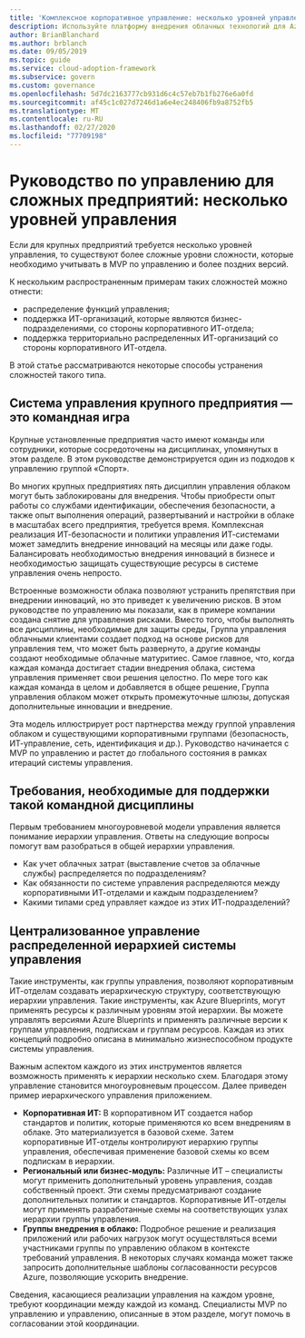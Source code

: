 ```yaml
---
title: 'Комплексное корпоративное управление: несколько уровней управления'
description: Используйте платформу внедрения облачных технологий для Azure, чтобы узнать о более сложных уровнях сложности с несколькими уровнями управления на крупных предприятиях.
author: BrianBlanchard
ms.author: brblanch
ms.date: 09/05/2019
ms.topic: guide
ms.service: cloud-adoption-framework
ms.subservice: govern
ms.custom: governance
ms.openlocfilehash: 5d7dc2163777cb931d6c4c57eb7b1fb276e6a0fd
ms.sourcegitcommit: af45c1c027d7246d1a6e4ec248406fb9a8752fb5
ms.translationtype: MT
ms.contentlocale: ru-RU
ms.lasthandoff: 02/27/2020
ms.locfileid: "77709198"
---
```

# <a name="governance-guide-for-complex-enterprises-multiple-layers-of-governance"></a>Руководство по управлению для сложных предприятий: несколько уровней управления

Если для крупных предприятий требуется несколько уровней управления, то существуют более сложные уровни сложности, которые необходимо учитывать в MVP по управлению и более поздних версий.

К нескольким распространенным примерам таких сложностей можно отнести:

- распределение функций управления;
- поддержка ИТ-организаций, которые являются бизнес-подразделениями, со стороны корпоративного ИТ-отдела;
- поддержка территориально распределенных ИТ-организаций со стороны корпоративного ИТ-отдела.

В этой статье рассматриваются некоторые способы устранения сложностей такого типа.

## <a name="large-enterprise-governance-is-a-team-sport"></a>Система управления крупного предприятия — это командная игра

Крупные установленные предприятия часто имеют команды или сотрудники, которые сосредоточены на дисциплинах, упомянутых в этом разделе. В этом руководстве демонстрируется один из подходов к управлению группой «Спорт».

Во многих крупных предприятиях пять дисциплин управления облаком могут быть заблокированы для внедрения. Чтобы приобрести опыт работы со службами идентификации, обеспечения безопасности, а также опыт выполнения операций, развертываний и настройки в облаке в масштабах всего предприятия, требуется время. Комплексная реализация ИТ-безопасности и политики управления ИТ-системами может замедлить внедрение инноваций на месяцы или даже годы. Балансировать необходимостью внедрения инноваций в бизнесе и необходимостью защищать существующие ресурсы в системе управления очень непросто.

Встроенные возможности облака позволяют устранить препятствия при внедрении инноваций, но это приведет к увеличению рисков. В этом руководстве по управлению мы показали, как в примере компании создана снятие для управления рисками. Вместо того, чтобы выполнять все дисциплины, необходимые для защиты среды, Группа управления облачными клиентами создает подход на основе рисков для управления тем, что может быть развернуто, а другие команды создают необходимые облачные матуритиес. Самое главное, что, когда каждая команда достигает стадии внедрения облака, система управления применяет свои решения целостно. По мере того как каждая команда в целом и добавляется в общее решение, Группа управления облаком может открыть промежуточные шлюзы, допуская дополнительные инновации и внедрение.

Эта модель иллюстрирует рост партнерства между группой управления облаком и существующими корпоративными группами (безопасность, ИТ-управление, сеть, идентификация и др.). Руководство начинается с MVP по управлению и растет до глобального состояния в рамках итераций системы управления.

## <a name="requirements-to-supporting-such-a-team-sport"></a>Требования, необходимые для поддержки такой командной дисциплины

Первым требованием многоуровневой модели управления является понимание иерархии управления. Ответы на следующие вопросы помогут вам разобраться в общей иерархии управления.

- Как учет облачных затрат (выставление счетов за облачные службы) распределяется по подразделениям?
- Как обязанности по системе управления распределяются между корпоративными ИТ-отделами и каждым подразделением?
- Какими типами сред управляет каждое из этих ИТ-подразделений?

## <a name="central-governance-of-a-distributed-governance-hierarchy"></a>Централизованное управление распределенной иерархией системы управления

Такие инструменты, как группы управления, позволяют корпоративным ИТ-отделам создавать иерархическую структуру, соответствующую иерархии управления. Такие инструменты, как Azure Blueprints, могут применять ресурсы к различным уровням этой иерархии. Вы можете управлять версиями Azure Blueprints и применять различные версии к группам управления, подпискам и группам ресурсов. Каждая из этих концепций подробно описана в минимально жизнеспособном продукте системы управления.

Важным аспектом каждого из этих инструментов является возможность применять к иерархии несколько схем. Благодаря этому управление становится многоуровневым процессом. Далее приведен пример иерархического управления приложением.

- **Корпоративная ИТ:** В корпоративном ИТ создается набор стандартов и политик, которые применяются ко всем внедрениям в облаке. Это материализуется в базовой схеме. Затем корпоративные ИТ-отделы контролируют иерархию группы управления, обеспечивая применение базовой схемы ко всем подпискам в иерархии.
- **Региональный или бизнес-модуль:** Различные ИТ – специалисты могут применить дополнительный уровень управления, создав собственный проект. Эти схемы предусматривают создание дополнительных политик и стандартов. Корпоративные ИТ-отделы могут применять разработанные схемы на соответствующих узлах иерархии группы управления.
- **Группы внедрения в облако:** Подробное решение и реализация приложений или рабочих нагрузок могут осуществляться всеми участниками группы по управлению облаком в контексте требований управления. В некоторых случаях команда может также запросить дополнительные шаблоны согласованности ресурсов Azure, позволяющие ускорить внедрение.

Сведения, касающиеся реализации управления на каждом уровне, требуют координации между каждой из команд. Специалисты MVP по управлению и управлению, описанные в этом разделе, могут помочь в согласовании этой координации.
